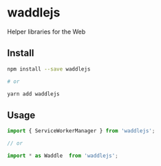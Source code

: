 # waddlejs
Helper libraries for the Web

## Install

```sh
npm install --save waddlejs

# or

yarn add waddlejs
```

## Usage

```js
import { ServiceWorkerManager } from 'waddlejs';

// or

import * as Waddle  from 'waddlejs';
```
